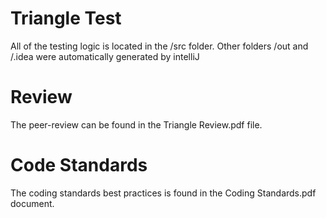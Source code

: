 # Triangle Test

All of the testing logic is located in the /src folder. Other folders /out and /.idea were automatically generated by intelliJ

# Review
The peer-review can be found in the Triangle Review.pdf file.

# Code Standards
The coding standards best practices is found in the Coding Standards.pdf document.
